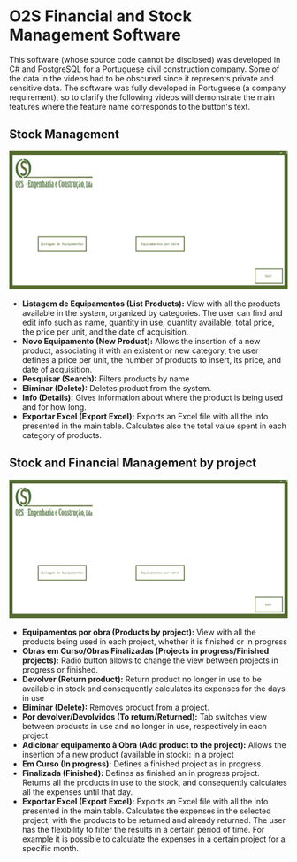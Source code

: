 # O2S Financial and Stock Management Software

This software (whose source code cannot be disclosed) was developed in C# and PostgreSQL for a Portuguese civil construction company. Some of the data in the videos had to be obscured since it represents private and sensitive data. The software was fully developed in Portuguese (a company requirement), so to clarify the following videos will demonstrate the main features where the feature name corresponds to the button's text.



## Stock Management

![alt text](https://github.com/gabrielpatricio/o2software/blob/master/2.gif)

- **Listagem de Equipamentos (List Products):** View with all the products available in the system, organized by categories. The user can find and edit info such as name, quantity in use, quantity available, total price, the price per unit, and the date of acquisition.
- **Novo Equipamento (New Product):** Allows the insertion of a new product, associating it with an existent or new category, the user defines a price per unit, the number of products to insert, its price, and date of acquisition.
- **Pesquisar (Search):** Filters products by name
- **Eliminar (Delete):** Deletes product from the system.
- **Info (Details):** Gives information about where the product is being used and for how long.
- **Exportar Excel (Export Excel):** Exports an Excel file with all the info presented in the main table. Calculates also the total value spent in each category of products.

## Stock and Financial Management by project 

![alt text](https://github.com/gabrielpatricio/o2software/blob/master/1.gif)

- **Equipamentos por obra (Products by project):** View with all the products being used in each project, whether it is finished or in progress
- **Obras em Curso/Obras Finalizadas (Projects in progress/Finished projects):** Radio button allows to change the view between projects in progress or finished.
- **Devolver (Return product):** Return product no longer in use to be available in stock and consequently calculates its expenses for the days in use
- **Eliminar (Delete):** Removes product from a project.
- **Por devolver/Devolvidos (To return/Returned):** Tab switches view between products in use and no longer in use, respectively in each project.
- **Adicionar equipamento à Obra (Add product to the project):** Allows the insertion of a new product (available in stock): in a project
- **Em Curso (In progress):** Defines a finished project as in progress.
- **Finalizada (Finished):** Defines as finished an in progress project. Returns all the products in use to the stock, and consequently calculates all the expenses until that day.
- **Exportar Excel (Export Excel):** Exports an Excel file with all the info presented in the main table. Calculates the expenses in the selected project, with the products to be returned and already returned. The user has the flexibility to filter the results in a certain period of time. For example it is possible to calculate the expenses in a certain project for a specific month.
